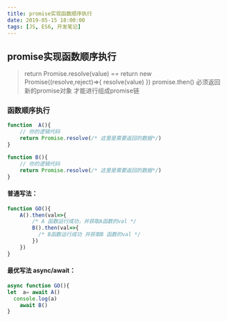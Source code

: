 ```yaml
---
title: promise实现函数顺序执行
date: 2019-05-15 18:00:00
tags: [JS, ES6, 开发笔记]
---
```


## promise实现函数顺序执行

> return Promise.resolve(value) == return new Promise((resolve,reject)=>{ resolve(value) })
> promise.then() 必须返回新的promise对象 才能进行组成promise链

### 函数顺序执行

```js
function  A(){
    // 你的逻辑代码 
    return Promise.resolve(/* 这里是需要返回的数据*/)
}

function B(){
    // 你的逻辑代码 
    return Promise.resolve(/* 这里是需要返回的数据*/)
}


```

#### 普通写法：

```js
function GO(){
    A().then(val=>{
        /* A 函数运行成功，并获取A函数的val */
        B().then(val=>{
          /* B函数运行成功 并获取B 函数的val */
        })
    })
}
```

#### 最优写法 async/await：

```js
async function GO(){
let  a= await A()
  console.log(a)
    await B()
}
```


